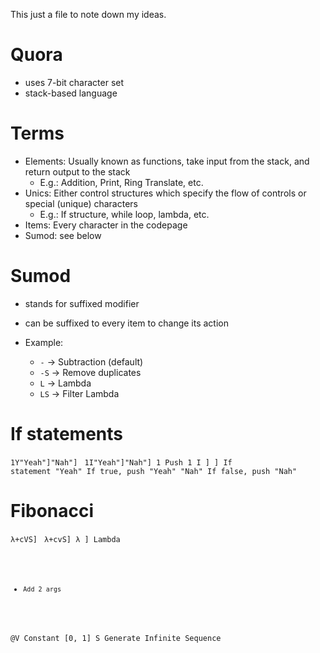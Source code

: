This just a file to note down my ideas.
# Quora
- uses 7-bit character set
- stack-based language
# Terms
- Elements: Usually known as functions, take input from the stack, and return output to the stack
  - E.g.: Addition, Print, Ring Translate, etc.
- Unics: Either control structures which specify the flow of controls or special (unique) characters
  - E.g.: If structure, while loop, lambda, etc.
- Items: Every character in the codepage
- Sumod: see below

# Sumod
- stands for suffixed modifier
- can be suffixed to every item to change its action

- Example:
  - `-`  -> Subtraction (default)
  - `-S` -> Remove duplicates
  - `L`  -> Lambda
  - `LS` -> Filter Lambda

# If statements
`1Y"Yeah"]"Nah"]`
<code>
1I"Yeah"]"Nah"]
1                Push 1
 I      ]     ]  If statement
  "Yeah"         If true, push "Yeah"
         "Nah"   If false, push "Nah"
</code>

# Fibonacci
`λ+cVS]`
<code>
λ+cvS]
λ    ] Lambda
 +     Add 2 args
  @V   Constant [0, 1]
    S  Generate Infinite Sequence
</code>